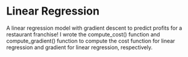 # Linear Regression
A linear regression model with gradient descent to predict profits for a restaurant franchise! I wrote the compute_cost() function and compute_gradient() function to compute the cost function for linear regression and gradient for linear regression, respectively.
